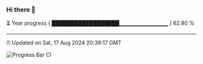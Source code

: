 ### Hi there 👋

⏳ Year progress { ██████████████████▁▁▁▁▁▁▁▁▁▁▁▁ } 62.80 %

---

⏰ Updated on Sat, 17 Aug 2024 20:39:17 GMT

![Progress Bar CI](https://github.com/IshwaranRudhara/GIT-ACTION/workflows/Progress%20Bar%20CI/badge.svg)
